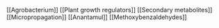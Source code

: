 [[Agrobacterium]]
[[Plant growth regulators]]
[[Secondary metabolites]]
[[Micropropagation]]
[[Anantamul]]
[[Methoxybenzaldehydes]]
